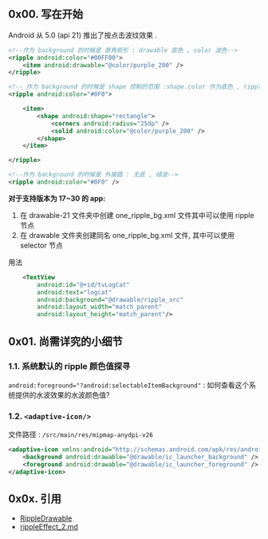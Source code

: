 ## 0x00. 写在开始

Android 从 5.0 (api 21) 推出了按点击波纹效果 . 


```xml
<!--作为 background 的时候是 直角矩形 : drawable 底色 , color 波色-->
<ripple android:color="#00FF00">
    <item android:drawable="@color/purple_200" />
</ripple>

<!-- 作为 background 的时候是 shape 控制的范围 :shape.color 作为底色 , ripple.color 作为波纹 -->
<ripple android:color="#0F0">

    <item>
        <shape android:shape="rectangle">
            <corners android:radius="25dp" />
            <solid android:color="@color/purple_200" />
        </shape>
    </item>

</ripple>

<!--作为 background 的时候是 外接圆 : 无底 , 绿波-->
<ripple android:color="#0F0" />
```

**对于支持版本为 17~30 的 app:**
1. 在 drawable-21 文件夹中创建    one_ripple_bg.xml 文件其中可以使用 ripple 节点
2. 在 drawable    文件夹创建同名   one_ripple_bg.xml 文件, 其中可以使用 selector 节点
    

用法
```xml
    <TextView
        android:id="@+id/tvLogCat"
        android:text="logcat"
        android:background="@drawable/ripple_src"
        android:layout_width="match_parent"
        android:layout_height="match_parent"/>
```




## 0x01. 尚需详究的小细节

### 1.1. 系统默认的 ripple 颜色值探寻

`android:foreground="?android:selectableItemBackground"` : 如何查看这个系统提供的水波效果的水波颜色值?

### 1.2. `<adaptive-icon/>`
文件路径 : `/src/main/res/mipmap-anydpi-v26`
```xml
<adaptive-icon xmlns:android="http://schemas.android.com/apk/res/android">
    <background android:drawable="@drawable/ic_launcher_background" />
    <foreground android:drawable="@drawable/ic_launcher_foreground" />
</adaptive-icon>
```


## 0x0x. 引用
- [RippleDrawable](https://developer.android.com/reference/android/graphics/drawable/RippleDrawable.html)
- [rippleEffect_2.md](https://gist.github.com/vxhviet/ea52d1809643cb75ecd47dea854cf2d5)